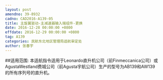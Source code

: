 ```yaml
---
layout: post
amendno: 39-8932
cadno: CAD2016-A139-05
title: 主旋翼驱动-主减速器输入端组件-更换
date: 2016-12-28 00:00:00 +0800
effdate: 2016-12-29 00:00:00 +0800
tag: A139
categories: 民航东北地区管理局适航审定处
author: 张春宇
---
```


##适用范围:
本适航指令适用于Leonardo直升机公司（前Finmeccanica公司）或AgustaWestland费城公司（前Agusta宇航公司）生产的型号为AB139和AW139的所有序列号的直升机。

